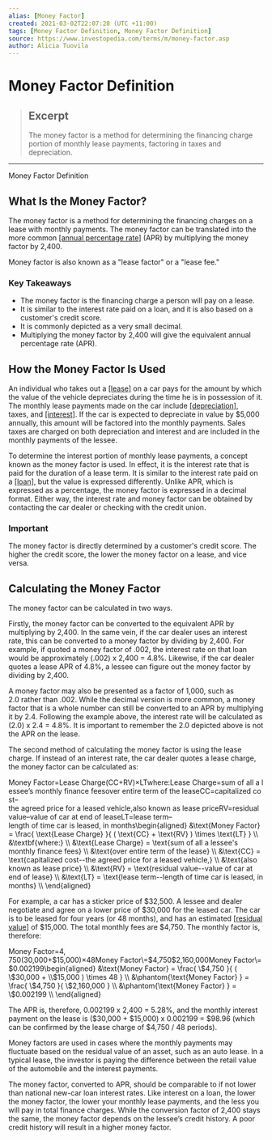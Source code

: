 ```yaml
---
alias: [Money Factor]
created: 2021-03-02T22:07:28 (UTC +11:00)
tags: [Money Factor Definition, Money Factor Definition]
source: https://www.investopedia.com/terms/m/money-factor.asp
author: Alicia Tuovila
---
```


# Money Factor Definition

> ## Excerpt
> The money factor is a method for determining the financing charge portion of monthly lease payments, factoring in taxes and depreciation.

---

Money Factor Definition
## What Is the Money Factor?

The money factor is a method for determining the financing charges on a lease with monthly payments. The money factor can be translated into the more common [[annual percentage rate]](https://www.investopedia.com/terms/a/apr.asp) (APR) by multiplying the money factor by 2,400.

Money factor is also known as a "lease factor" or a "lease fee."

### Key Takeaways

-   The money factor is the financing charge a person will pay on a lease.
-   It is similar to the interest rate paid on a loan, and it is also based on a customer's credit score.
-   It is commonly depicted as a very small decimal.
-   Multiplying the money factor by 2,400 will give the equivalent annual percentage rate (APR).

## How the Money Factor Is Used

An individual who takes out a [[lease]](https://www.investopedia.com/terms/l/lease.asp) on a car pays for the amount by which the value of the vehicle depreciates during the time he is in possession of it. The monthly lease payments made on the car include [[depreciation]](https://www.investopedia.com/terms/d/depreciation.asp), taxes, and [[interest]](https://www.investopedia.com/terms/i/interest.asp). If the car is expected to depreciate in value by $5,000 annually, this amount will be factored into the monthly payments. Sales taxes are charged on both depreciation and interest and are included in the monthly payments of the lessee.

To determine the interest portion of monthly lease payments, a concept known as the money factor is used. In effect, it is the interest rate that is paid for the duration of a lease term. It is similar to the interest rate paid on a [[loan]](https://www.investopedia.com/terms/l/loan.asp), but the value is expressed differently. Unlike APR, which is expressed as a percentage, the money factor is expressed in a decimal format. Either way, the interest rate and money factor can be obtained by contacting the car dealer or checking with the credit union.

### Important

The money factor is directly determined by a customer's credit score. The higher the credit score, the lower the money factor on a lease, and vice versa.

## Calculating the Money Factor

The money factor can be calculated in two ways.

Firstly, the money factor can be converted to the equivalent APR by multiplying by 2,400. In the same vein, if the car dealer uses an interest rate, this can be converted to a money factor by dividing by 2,400. For example, if quoted a money factor of .002, the interest rate on that loan would be approximately (.002) x 2,400 = 4.8%. Likewise, if the car dealer quotes a lease APR of 4.8%, a lessee can figure out the money factor by dividing by 2,400.

A money factor may also be presented as a factor of 1,000, such as 2.0 rather than .002. While the decimal version is more common, a money factor that is a whole number can still be converted to an APR by multiplying it by 2.4. Following the example above, the interest rate will be calculated as (2.0) x 2.4 = 4.8%. It is important to remember the 2.0 depicted above is not the APR on the lease.

The second method of calculating the money factor is using the lease charge. If instead of an interest rate, the car dealer quotes a lease charge, the money factor can be calculated as:

Money Factor\=Lease Charge(CC+RV)×LTwhere:Lease Charge\=sum of all a lessee’s monthly finance feesover entire term of the leaseCC\=capitalized cost–the agreed price for a leased vehicle,also known as lease priceRV\=residual value–value of car at end of leaseLT\=lease term–length of time car is leased, in months\\begin{aligned} &\\text{Money Factor} = \\frac{ \\text{Lease Charge} }{ ( \\text{CC} + \\text{RV} ) \\times \\text{LT} } \\\\ &\\textbf{where:} \\\\ &\\text{Lease Charge} = \\text{sum of all a lessee's monthly finance fees} \\\\ &\\text{over entire term of the lease} \\\\ &\\text{CC} = \\text{capitalized cost--the agreed price for a leased vehicle,} \\\\ &\\text{also known as lease price} \\\\ &\\text{RV} = \\text{residual value--value of car at end of lease} \\\\ &\\text{LT} = \\text{lease term--length of time car is leased, in months} \\\\ \\end{aligned}

For example, a car has a sticker price of $32,500. A lessee and dealer negotiate and agree on a lower price of $30,000 for the leased car. The car is to be leased for four years (or 48 months), and has an estimated [[residual value]](https://www.investopedia.com/terms/r/residual-value.asp) of $15,000. The total monthly fees are $4,750. The monthly factor is, therefore:

Money Factor\=$4,750($30,000+$15,000)×48Money Factor\=$4,750$2,160,000Money Factor\=$0.002199\\begin{aligned} &\\text{Money Factor} = \\frac{ \\$4,750 }{ ( \\$30,000 + \\$15,000 ) \\times 48 } \\\\ &\\phantom{\\text{Money Factor} } = \\frac{ \\$4,750 }{ \\$2,160,000 } \\\\ &\\phantom{\\text{Money Factor} } = \\$0.002199 \\\\ \\end{aligned}

The APR is, therefore, 0.002199 x 2,400 = 5.28%, and the monthly interest payment on the lease is ($30,000 + $15,000) x 0.002199 = $98.96 (which can be confirmed by the lease charge of $4,750 / 48 periods).

Money factors are used in cases where the monthly payments may fluctuate based on the residual value of an asset, such as an auto lease. In a typical lease, the investor is paying the difference between the retail value of the automobile and the interest payments.

The money factor, converted to APR, should be comparable to if not lower than national new-car loan interest rates. Like interest on a loan, the lower the money factor, the lower your monthly lease payments, and the less you will pay in total finance charges. While the conversion factor of 2,400 stays the same, the money factor depends on the lessee’s credit history. A poor credit history will result in a higher money factor.
